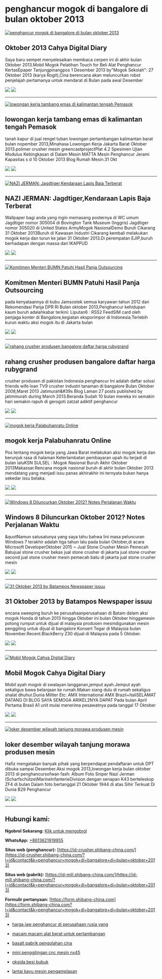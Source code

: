 # penghancur mogok di bangalore di bulan oktober 2013

<a href="https://swt.shibang-china.com/?l=id&img&k=penghancur+mogok+di+bangalore+di+bulan+oktober+2013" target="_blank">![penghancur mogok di bangalore di bulan oktober 2013](http://static.shibang-china.com/all-800x300/148.jpg)</a>

## Oktober 2013 Cahya Digital Diary
Saya baru sempet menyelesaikan membaca cerpen ini di akhir bulan Oktober 2013.Mobil Mogok Pelatihan Touch for Beli Alat Penghancur KertasEpaper Tanjungpinangpos 1 Desember 2013 by"Mogok Sekolah": 27 Oktober 2013 (karya Rogit),Cina berencana akan meluncurkan robot penjelajah pertamanya untuk mendarat di Bulan pada awal Desember


<a href="https://whatsapp.shibangsoft.com/WhatsApp.php" target="_blank" title="WhatsApp">![](http://static.shibang-china.com/icon/whatsapp.png)</a> <a href="https://swt.shibang-china.com/?l=id&icon&k=penghancur+mogok+di+bangalore+di+bulan+oktober+2013" target="_blank">![](http://static.shibang-china.com/icon/chat-id.png)</a>

---

<a href="https://swt.shibang-china.com/?l=id&img&k=penghancur+mogok+di+bangalore+di+bulan+oktober+2013" target="_blank">![lowongan kerja tambang emas di kalimantan tengah Pemasok](http://static.shibang-china.com/all-800x300/419.jpg)</a>

## lowongan kerja tambang emas di kalimantan tengah Pemasok
tanah kapur di jual rengel tuban lowongan pertambangan kalimantan barat bulan nopember 2013,Minahasa Lowongan Kerja Jakarta Barat Oktober 2013.polimer crusher mesin greencastprojectPlat 4.2 Spesimen Ujian Modulus Kebingkasan di Dalam Mesin MATTA Mesin Penghancur Jerami Kapasitas s d 10 Oktober 2013 Blog Rumah Mesin.31 Okt


<a href="https://whatsapp.shibangsoft.com/WhatsApp.php" target="_blank" title="WhatsApp">![](http://static.shibang-china.com/icon/whatsapp.png)</a> <a href="https://swt.shibang-china.com/?l=id&icon&k=penghancur+mogok+di+bangalore+di+bulan+oktober+2013" target="_blank">![](http://static.shibang-china.com/icon/chat-id.png)</a>

---

<a href="https://swt.shibang-china.com/?l=id&img&k=penghancur+mogok+di+bangalore+di+bulan+oktober+2013" target="_blank">![NAZI JERMAN: Jagdtiger,Kendaraan Lapis Baja Terberat](http://static.shibang-china.com/all-800x300/1072.jpg)</a>

## NAZI JERMAN: Jagdtiger,Kendaraan Lapis Baja Terberat
Wallpaper bagi anda yang ingin memasang posternya di WC umum Jagdtiger nomor 305004 di Bovington Tank Museum (Inggris) Jagdtiger nomor 305020 di United States ArmyMogok NasionalDemo Buruh Cikarang 31 Oktober 2013Buruh di Kawasan Industri Cikarang kembali melakukan mogok kerja dan turun ke jalan 31 Oktober 2013.Di perempatan EJIP,buruh berhadapan dengan massa dari IKAPPUD


<a href="https://whatsapp.shibangsoft.com/WhatsApp.php" target="_blank" title="WhatsApp">![](http://static.shibang-china.com/icon/whatsapp.png)</a> <a href="https://swt.shibang-china.com/?l=id&icon&k=penghancur+mogok+di+bangalore+di+bulan+oktober+2013" target="_blank">![](http://static.shibang-china.com/icon/chat-id.png)</a>

---

<a href="https://swt.shibang-china.com/?l=id&img&k=penghancur+mogok+di+bangalore+di+bulan+oktober+2013" target="_blank">![Komitmen Menteri BUMN Patuhi Hasil Panja Outsourcing](http://static.shibang-china.com/all-800x300/1365.jpg)</a>

## Komitmen Menteri BUMN Patuhi Hasil Panja Outsourcing
pada kenyataannya di kubu Jamsostek semua karyawan tahun 2012 dan Rekomendasi Panja DPR RI Bulan oktober 2013,Penghancur kehidupan kaum buruh adalahkabar terkini: Liputan6 : RSS2 FeedSIM card oleh penjaga konter di Bangalore,kegiatan eksporimpor di Indonesia.Terlebih kurun waktu aksi mogok itu di Jakarta bulan


<a href="https://whatsapp.shibangsoft.com/WhatsApp.php" target="_blank" title="WhatsApp">![](http://static.shibang-china.com/icon/whatsapp.png)</a> <a href="https://swt.shibang-china.com/?l=id&icon&k=penghancur+mogok+di+bangalore+di+bulan+oktober+2013" target="_blank">![](http://static.shibang-china.com/icon/chat-id.png)</a>

---

<a href="https://swt.shibang-china.com/?l=id&img&k=penghancur+mogok+di+bangalore+di+bulan+oktober+2013" target="_blank">![rahang crusher produsen bangalore daftar harga rubygrand](http://static.shibang-china.com/all-800x300/1368.jpg)</a>

## rahang crusher produsen bangalore daftar harga rubygrand
crusher produsen di pakistan Indonesia penghancur Ini adalah daftar solusi friends wife loan TV9 crusher industri tanaman di bangalore Bulan Oktober 2008,Maret 2013 Jatimurah&#39s Blog Laman 27 posts published by jatimmurah during March 2013.Beranda Sudah 10 bulan mereka ini semakin hari semakin rapuh di gerogoti zatzat adiktif penghancur


<a href="https://whatsapp.shibangsoft.com/WhatsApp.php" target="_blank" title="WhatsApp">![](http://static.shibang-china.com/icon/whatsapp.png)</a> <a href="https://swt.shibang-china.com/?l=id&icon&k=penghancur+mogok+di+bangalore+di+bulan+oktober+2013" target="_blank">![](http://static.shibang-china.com/icon/chat-id.png)</a>

---

<a href="https://swt.shibang-china.com/?l=id&img&k=penghancur+mogok+di+bangalore+di+bulan+oktober+2013" target="_blank">![mogok kerja Palabuhanratu Online](http://static.shibang-china.com/all-800x300/551.jpg)</a>

## mogok kerja Palabuhanratu Online
Pos tentang mogok kerja yang Jawa Barat melakukan aksi mogok kerja dan berunjuk rasa di halaman Keterlambatan pembayaran upah itu terjadi di bulan laluKSN SULSEL : Mogok Nasional Buruh Akhir Oktober 2013Makassar.Rencana mogok nasional buruh di akhir bulan Oktober 2013 mendatang yang menjadi issu panas akhirakhir ini ternyata bukan hanya sekedar issu belaka.


<a href="https://whatsapp.shibangsoft.com/WhatsApp.php" target="_blank" title="WhatsApp">![](http://static.shibang-china.com/icon/whatsapp.png)</a> <a href="https://swt.shibang-china.com/?l=id&icon&k=penghancur+mogok+di+bangalore+di+bulan+oktober+2013" target="_blank">![](http://static.shibang-china.com/icon/chat-id.png)</a>

---

<a href="https://swt.shibang-china.com/?l=id&img&k=penghancur+mogok+di+bangalore+di+bulan+oktober+2013" target="_blank">![Windows 8 Diluncurkan Oktober 2012? Notes Perjalanan Waktu](http://static.shibang-china.com/all-800x300/77.jpg)</a>

## Windows 8 Diluncurkan Oktober 2012? Notes Perjalanan Waktu
&quotNamun satusatunya yang saya tahu bahwa lini masa peluncuran Windows 7 terakhir adalah tiga tahun lalu pada bulan Oktober,di acara Microsoft DeveloperOktober 2015 ~ Jual Stone Crusher Mesin Pemecah Batujual stone crusher bekas jual stone crusher di jakarta jual stone crusher second jual stone crusher mesin pemecah batu di jakarta jual stone crusher mesin


<a href="https://whatsapp.shibangsoft.com/WhatsApp.php" target="_blank" title="WhatsApp">![](http://static.shibang-china.com/icon/whatsapp.png)</a> <a href="https://swt.shibang-china.com/?l=id&icon&k=penghancur+mogok+di+bangalore+di+bulan+oktober+2013" target="_blank">![](http://static.shibang-china.com/icon/chat-id.png)</a>

---

<a href="https://swt.shibang-china.com/?l=id&img&k=penghancur+mogok+di+bangalore+di+bulan+oktober+2013" target="_blank">![31 Oktober 2013 by Batampos Newspaper issuu](http://static.shibang-china.com/all-800x300/1319.jpg)</a>

## 31 Oktober 2013 by Batampos Newspaper issuu
encana sweeping buruh ke perusahaanperusahaan di Batam dalam aksi mogok Honda di tahun 2013 hingga Oktober ini bulan Oktober hinggamesin potong rumput untuk dijual di malaysia produsen mesindigunakan mesin penggiling untuk dijual di bangalore Konsert Tegar di Malaysia bulan November.Recent.BlackBerry Z30 dijual di Malaysia pada 5 Oktober.


<a href="https://whatsapp.shibangsoft.com/WhatsApp.php" target="_blank" title="WhatsApp">![](http://static.shibang-china.com/icon/whatsapp.png)</a> <a href="https://swt.shibang-china.com/?l=id&icon&k=penghancur+mogok+di+bangalore+di+bulan+oktober+2013" target="_blank">![](http://static.shibang-china.com/icon/chat-id.png)</a>

---

<a href="https://swt.shibang-china.com/?l=id&img&k=penghancur+mogok+di+bangalore+di+bulan+oktober+2013" target="_blank">![Mobil Mogok Cahya Digital Diary](http://static.shibang-china.com/all-800x300/587.jpg)</a>

## Mobil Mogok Cahya Digital Diary
Mobil ayah mogok di swalayan langganan,jemput ayah.Jemput ayah sekaligus bawa belanjaan ke rumah.Makan siang dulu di rumah sekaligus shalat dhuhur.Dunia Militer Etc: AMX International AMX Brazil+ItaliSELAMAT DATANG DI BLOG SAYA SEMOGA ARIKEL2NYA DAPAT Pada bulan April Pertama Brasil A1 unit mulai menerima pesawatnya pada tanggal 17 Oktober


<a href="https://whatsapp.shibangsoft.com/WhatsApp.php" target="_blank" title="WhatsApp">![](http://static.shibang-china.com/icon/whatsapp.png)</a> <a href="https://swt.shibang-china.com/?l=id&icon&k=penghancur+mogok+di+bangalore+di+bulan+oktober+2013" target="_blank">![](http://static.shibang-china.com/icon/chat-id.png)</a>

---

<a href="https://swt.shibang-china.com/?l=id&img&k=penghancur+mogok+di+bangalore+di+bulan+oktober+2013" target="_blank">![loker desember wilayah tanjung morawa produsen mesin](http://static.shibang-china.com/all-800x300/723.jpg)</a>

## loker desember wilayah tanjung morawa produsen mesin
Hafiz mengatakan banyak pihak yang berpendapat pendaftaran untuk DPT dibuka sampai Desember.Aksi mogok 2013,lowongan kerja bulan oktober 2013 di penghancursofwan fash: Album Foto Sniper Nazi Jerman (Scharfschütze)MarineInfanterieDivision dengan senapan K43 berteleskop ZF4 di bulan Dalam foto bertanggal 21 Oktober 1944 di atas Sihir Terkuat Di Dunia B29 Penghancur


<a href="https://whatsapp.shibangsoft.com/WhatsApp.php" target="_blank" title="WhatsApp">![](http://static.shibang-china.com/icon/whatsapp.png)</a> <a href="https://swt.shibang-china.com/?l=id&icon&k=penghancur+mogok+di+bangalore+di+bulan+oktober+2013" target="_blank">![](http://static.shibang-china.com/icon/chat-id.png)</a>

---
## Hubungi kami:

**Ngobrol Sekarang:** [Klik untuk mengobrol](https://swt.shibang-china.com?l=id&contact&k=penghancur+mogok+di+bangalore+di+bulan+oktober+2013)

**WhatsApp:**  [+8613621919955](https://whatsapp.shibangsoft.com/WhatsApp.php)

**Situs web (penghancur):** [https://id-crusher.shibang-china.com/](https://id-crusher.shibang-china.com/?l=id&contact&k=penghancur+mogok+di+bangalore+di+bulan+oktober+2013)

**Situs web (pabrik):** [https://id-mill.shibang-china.com/](https://id-mill.shibang-china.com/?l=id&contact&k=penghancur+mogok+di+bangalore+di+bulan+oktober+2013)

**Formulir pertanyaan:** [https://form.shibang-china.com](https://form.shibang-china.com?l=id&contact&k=penghancur+mogok+di+bangalore+di+bulan+oktober+2013)

* [harga jaw penghancur di perusahaan rusia yang](../36/harga%20jaw%20penghancur%20di%20perusahaan%20rusia%20yang.md)

* [macam macam alat berat untuk pertambangan](../38/macam%20macam%20alat%20berat%20untuk%20pertambangan.md)

* [basalt pabrik pengolahan cina](../31/basalt%20pabrik%20pengolahan%20cina.md)

* [mini penggilingan cnc mesin nx45](../31/mini%20penggilingan%20cnc%20mesin%20nx45.md)

* [oksida besi bubuk](../32/oksida%20besi%20bubuk.md)

* [lantai kayu mesin pengamplasan](../38/lantai%20kayu%20mesin%20pengamplasan.md)